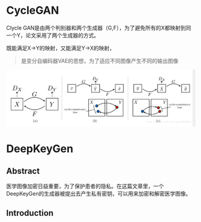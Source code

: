 # CycleGAN

Clycle GAN是由两个判别器和两个生成器（G,F），为了避免所有的X都映射到同一个Y，论文采用了两个生成器的方式。

既能满足X->Y的映射，又能满足Y->X的映射，

> 是变分自编码器VAE的思想，为了适应不同图像产生不同的输出图像

![](../../pic/CycleGan1.png)



# DeepKeyGen

## Abstract

医学图像加密日益重要，为了保护患者的隐私。在这篇文章里，一个DeepKeyGen的生成器被提出去产生私有密钥，可以用来加密和解密医学图像。

## Introduction

